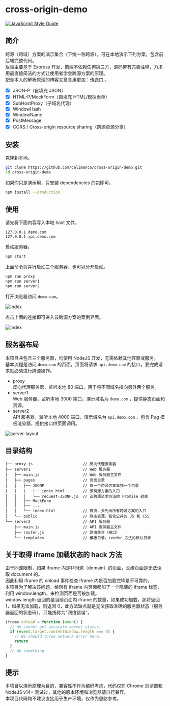 # cross-origin-demo

[![JavaScript Style Guide](https://img.shields.io/badge/code_style-standard-brightgreen.svg)](https://standardjs.com)

## 简介

跨源（跨域）方案的演示集合（下统一称跨源），可在本地演示下列方案，包含前后端完整代码。  
后端主要基于 Express 开发，前端不依赖任何第三方，源码带有完善注释，力求用最直接简洁的方式让使用者学会跨源方案的原理。  
配合本人的解析原理的博客文章食用更加：[传送门](https://segmentfault.com/a/1190000014223524) 。

- [x] JSON-P（自填充 JSON）
- [x] HTML-P/MockForm（自填充 HTML/模拟表单）
- [x] SubHostProxy（子域名代理）
- [x] WindowHash
- [x] WindowName
- [x] PostMessage
- [x] CORS / Cross-origin resource sharing（跨源资源分享）

## 安装

克隆到本地。

```bash
git clone https://github.com/calimanco/cross-origin-demo.git
cd cross-origin-demo
```

如果你只是演示用，只安装 dependencies 的包即可。

```bash
npm install --production
```

## 使用

请先将下面内容写入本地 host 文件。

```text
127.0.0.1 demo.com
127.0.0.1 api.demo.com
```

启动服务器。

```bash
npm start
```

上面命令将并行启动三个服务器，也可以分开启动。

```bash
npm run proxy
npm run server1
npm run server2
```

打开浏览器访问 `demo.com`。

![index](https://calimanco.github.io/cross-origin-demo/index.png)

点击上面的连接即可进入该跨源方案的案例界面。  

![index](https://calimanco.github.io/cross-origin-demo/page.png)

## 服务器布局

本项目共包含三个服务器，均使用 NodeJS 开发，无需依赖其他容器或服务。  
基本流程是访问 `demo.com` 的页面，页面将请求 `api.demo.com` 的接口，要完成请求就必须进行跨源操作。

- proxy  
  反向代理服务器，监听本地 80 端口，用于将不同域名指向另外两个服务。
- server1  
  Web 服务器，监听本地 3000 端口，演示域名为 `demo.com` ，提供静态页面和资源。
- server2  
  API 服务器，监听本地 4000 端口，演示域名为 `api.demo.com` ，包含 Pug 模板渲染器，提供接口供页面调用。

![server-layout](https://calimanco.github.io/cross-origin-demo/server-layout.png)

## 目录结构

```text
├── proxy.js                      // 反向代理服务器
├── server1                       // Web 服务器
│   ├── main.js                   // Web 服务器主文件
│   ├── pages                     // 页面目录
│   │   ├── JSONP                 // 每一个跨源方案单独一个目录
│   │   │   ├── index.html        // 该跨源方案的入口
│   │   │   └── request-JSONP.js  // 该跨源请求方法的 Promise 封装
│   │   ├── MockForm
│   │   ├── ...
│   │   └── index.html            // 首页，会列出所有跨源方案的入口
│   └── public                    // 静态资源，包含公共的 JS 和 CSS
└── server2                       // API 服务器
    ├── main.js                   // API 服务器主文件
    ├── router.js                 // 路由集合（接口）
    └── templates                 // 模板目录，render 方法的默认目录
```

## 关于取得 iframe 加载状态的 hack 方法

由于同源限制，如果 iframe 内是非同源（domain）的页面，父级页面是无法读取 document 的。  
因此利用 iframe 的 onload 事件检查 iframe 内是否加载完毕是不可靠的。  
本项目为了解决该问题，给所有 iframe 内页面都加了一个隐藏的 iframe 标签，利用 window.length，来检测页面是否被加载。  
window.length 返回的是当前页面内 iframe 的数量，如果成功加载，那将返回 1，如果无法加载，则返回 0，此方法缺点就是无法获取准确的服务器状态（服务器返回的状态码），只能统称为"网络错误"。

```javascript
iframe.onload = function (event) {
  // We cannot get accurate server status.
  if (event.target.contentWindow.length === 0) {
    // We should throw network error here.
    return
  }
  // do something
}
```

## 提示

本项目以演示原理为目的，兼容性不作为编码考虑，代码仅在 Chrome 浏览器和 NodeJS v14+ 测试过，其他的版本环境和浏览器请自行兼容。  
本项目代码均不建议直接用于生产环境，仅作为思路参考。
